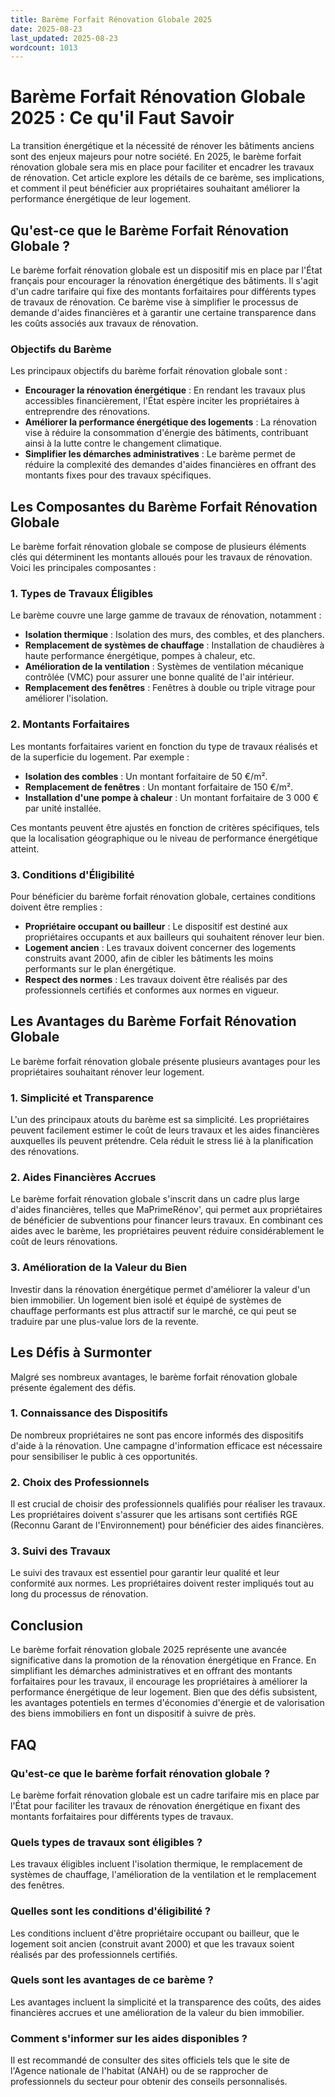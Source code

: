 ```yaml
---
title: Barème Forfait Rénovation Globale 2025
date: 2025-08-23
last_updated: 2025-08-23
wordcount: 1013
---
```


# Barème Forfait Rénovation Globale 2025 : Ce qu'il Faut Savoir

La transition énergétique et la nécessité de rénover les bâtiments anciens sont des enjeux majeurs pour notre société. En 2025, le barème forfait rénovation globale sera mis en place pour faciliter et encadrer les travaux de rénovation. Cet article explore les détails de ce barème, ses implications, et comment il peut bénéficier aux propriétaires souhaitant améliorer la performance énergétique de leur logement.

## Qu'est-ce que le Barème Forfait Rénovation Globale ?

Le barème forfait rénovation globale est un dispositif mis en place par l'État français pour encourager la rénovation énergétique des bâtiments. Il s'agit d'un cadre tarifaire qui fixe des montants forfaitaires pour différents types de travaux de rénovation. Ce barème vise à simplifier le processus de demande d'aides financières et à garantir une certaine transparence dans les coûts associés aux travaux de rénovation.

### Objectifs du Barème

Les principaux objectifs du barème forfait rénovation globale sont :

- **Encourager la rénovation énergétique** : En rendant les travaux plus accessibles financièrement, l'État espère inciter les propriétaires à entreprendre des rénovations.
- **Améliorer la performance énergétique des logements** : La rénovation vise à réduire la consommation d'énergie des bâtiments, contribuant ainsi à la lutte contre le changement climatique.
- **Simplifier les démarches administratives** : Le barème permet de réduire la complexité des demandes d'aides financières en offrant des montants fixes pour des travaux spécifiques.

## Les Composantes du Barème Forfait Rénovation Globale

Le barème forfait rénovation globale se compose de plusieurs éléments clés qui déterminent les montants alloués pour les travaux de rénovation. Voici les principales composantes :

### 1. Types de Travaux Éligibles

Le barème couvre une large gamme de travaux de rénovation, notamment :

- **Isolation thermique** : Isolation des murs, des combles, et des planchers.
- **Remplacement de systèmes de chauffage** : Installation de chaudières à haute performance énergétique, pompes à chaleur, etc.
- **Amélioration de la ventilation** : Systèmes de ventilation mécanique contrôlée (VMC) pour assurer une bonne qualité de l'air intérieur.
- **Remplacement des fenêtres** : Fenêtres à double ou triple vitrage pour améliorer l'isolation.

### 2. Montants Forfaitaires

Les montants forfaitaires varient en fonction du type de travaux réalisés et de la superficie du logement. Par exemple :

- **Isolation des combles** : Un montant forfaitaire de 50 €/m².
- **Remplacement de fenêtres** : Un montant forfaitaire de 150 €/m².
- **Installation d'une pompe à chaleur** : Un montant forfaitaire de 3 000 € par unité installée.

Ces montants peuvent être ajustés en fonction de critères spécifiques, tels que la localisation géographique ou le niveau de performance énergétique atteint.

### 3. Conditions d'Éligibilité

Pour bénéficier du barème forfait rénovation globale, certaines conditions doivent être remplies :

- **Propriétaire occupant ou bailleur** : Le dispositif est destiné aux propriétaires occupants et aux bailleurs qui souhaitent rénover leur bien.
- **Logement ancien** : Les travaux doivent concerner des logements construits avant 2000, afin de cibler les bâtiments les moins performants sur le plan énergétique.
- **Respect des normes** : Les travaux doivent être réalisés par des professionnels certifiés et conformes aux normes en vigueur.

## Les Avantages du Barème Forfait Rénovation Globale

Le barème forfait rénovation globale présente plusieurs avantages pour les propriétaires souhaitant rénover leur logement.

### 1. Simplicité et Transparence

L'un des principaux atouts du barème est sa simplicité. Les propriétaires peuvent facilement estimer le coût de leurs travaux et les aides financières auxquelles ils peuvent prétendre. Cela réduit le stress lié à la planification des rénovations.

### 2. Aides Financières Accrues

Le barème forfait rénovation globale s'inscrit dans un cadre plus large d'aides financières, telles que MaPrimeRénov', qui permet aux propriétaires de bénéficier de subventions pour financer leurs travaux. En combinant ces aides avec le barème, les propriétaires peuvent réduire considérablement le coût de leurs rénovations.

### 3. Amélioration de la Valeur du Bien

Investir dans la rénovation énergétique permet d'améliorer la valeur d'un bien immobilier. Un logement bien isolé et équipé de systèmes de chauffage performants est plus attractif sur le marché, ce qui peut se traduire par une plus-value lors de la revente.

## Les Défis à Surmonter

Malgré ses nombreux avantages, le barème forfait rénovation globale présente également des défis.

### 1. Connaissance des Dispositifs

De nombreux propriétaires ne sont pas encore informés des dispositifs d'aide à la rénovation. Une campagne d'information efficace est nécessaire pour sensibiliser le public à ces opportunités.

### 2. Choix des Professionnels

Il est crucial de choisir des professionnels qualifiés pour réaliser les travaux. Les propriétaires doivent s'assurer que les artisans sont certifiés RGE (Reconnu Garant de l'Environnement) pour bénéficier des aides financières.

### 3. Suivi des Travaux

Le suivi des travaux est essentiel pour garantir leur qualité et leur conformité aux normes. Les propriétaires doivent rester impliqués tout au long du processus de rénovation.

## Conclusion

Le barème forfait rénovation globale 2025 représente une avancée significative dans la promotion de la rénovation énergétique en France. En simplifiant les démarches administratives et en offrant des montants forfaitaires pour les travaux, il encourage les propriétaires à améliorer la performance énergétique de leur logement. Bien que des défis subsistent, les avantages potentiels en termes d'économies d'énergie et de valorisation des biens immobiliers en font un dispositif à suivre de près.

## FAQ

### Qu'est-ce que le barème forfait rénovation globale ?

Le barème forfait rénovation globale est un cadre tarifaire mis en place par l'État pour faciliter les travaux de rénovation énergétique en fixant des montants forfaitaires pour différents types de travaux.

### Quels types de travaux sont éligibles ?

Les travaux éligibles incluent l'isolation thermique, le remplacement de systèmes de chauffage, l'amélioration de la ventilation et le remplacement des fenêtres.

### Quelles sont les conditions d'éligibilité ?

Les conditions incluent d'être propriétaire occupant ou bailleur, que le logement soit ancien (construit avant 2000) et que les travaux soient réalisés par des professionnels certifiés.

### Quels sont les avantages de ce barème ?

Les avantages incluent la simplicité et la transparence des coûts, des aides financières accrues et une amélioration de la valeur du bien immobilier.

### Comment s'informer sur les aides disponibles ?

Il est recommandé de consulter des sites officiels tels que le site de l'Agence nationale de l'habitat (ANAH) ou de se rapprocher de professionnels du secteur pour obtenir des conseils personnalisés.